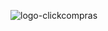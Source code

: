 

![logo-clickcompras](https://user-images.githubusercontent.com/28546922/53434871-4383b380-39d6-11e9-9cdc-d1fd598cfdb9.png)

